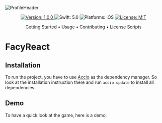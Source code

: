 ![ProfileHeader](Extensions/ReadMeHeader.png?raw=true "ProfileHeader")


<p align="center">
<a href="https://github.com/JamitLabs/Accio/releases">
<img src="https://img.shields.io/badge/Version-1.0.0-blue.svg"
alt="Version: 1.0.0">
</a>
<img src="https://img.shields.io/badge/Swift-5.0-FFAC45.svg"
alt="Swift: 5.0">
<img src="https://img.shields.io/badge/Platforms-iOS-FF69B4.svg"
alt="Platforms: iOS">
<a href="https://github.com/JamitLabs/Accio/blob/stable/LICENSE">
<img src="https://img.shields.io/badge/License-MIT-lightgrey.svg"
alt="License: MIT">
</a>
</p>

<p align="center">
<a href="#installation">Getting Started</a>
• <a href="#usage">Usage</a>
• <a href="#contributing">Contributing</a>
• <a href="#license">License</a>
<a href="#installation">Scripts</a>
</p>

# FacyReact

## Installation

To run the project, you have to use <a href="https://github.com/JamitLabs/Accio">Accio</a> as the dependency manager. So look at the installation instruction there and run `accio update` to install all dependencies.

## Demo

To have a quick look at the game, here is a demo:

